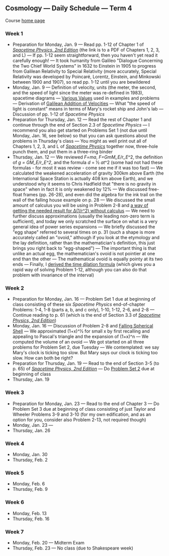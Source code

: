 ## Cosmology &mdash; Daily Schedule &mdash; Term 4

Course [home page](./)

### Week 1

* Preparation for Monday, Jan. 9 &mdash; Read pp. 1-12 of Chapter 1 of [*Spacetime Physics, 2nd Edition*](./resources/TaylorWheeler-SpacetimePhysics-2ndEdition-Chapters123L.pdf) (the link is to a PDF of Chapters 1, 2, 3, and L) &mdash; If pp. 1-12 seem straightforward, then you haven't yet read it carefully enough! &mdash; It took humanity from Galileo "Dialogue Concerning the Two Chief World Systems" in 1632 to Einstein in 1905 to progress from Galilean Relativity to Special Relativity (more accurately, Special Relativity was developed by Poincar&eacute;, Lorentz, Einstein, and Minkowski between 1900 and 1907), so read pp. 1-12 until you are bewildered
* Monday, Jan. 9 &mdash; Definition of velocity, units (the meter, the second, and the speed of light since the meter was re-defined in 1983), spacetime diagrams &mdash; [Various Values](./various_values.html) used in examples and problems &mdash; Derivation of [Galilean Addition of Velocities](./resources/GalileanAdditionOfVelocities.pdf)  &mdash; What "the speed of light is constant" means in terms of Mary's rocket ship and John's lab &mdash; Discussion of pp. 1-12 of *Spacetime Physics*
* Preparation for Thursday, Jan. 12 &mdash; Read the rest of Chapter 1 and continue through the end of Section 2.3 of *Spacetime Physics* &mdash; I recommend you also get started on Problems Set 1 (not due until Monday, Jan. 16, see below) so that you can ask questions about the problems in Thursday's class &mdash; You might as well print out all of Chapters 1, 2, 3, and L of [*Spacetime Physics*](./resources/TaylorWheeler-SpacetimePhysics-2ndEdition-Chapters123L.pdf) together now, three-hole punch them, and put them in a three-ring binder
* Thursday, Jan. 12 &mdash; We reviewed *F=ma*, *F=GmM\_E/r_E*^2, the definition of *g = GM_E/r\_E^2*, and the formula *d* = &#189; *at*^2 (some had not had these formulas - for most it was review - come see me if it was too fast) &mdash; We calculated the weakened acceleration of gravity 300km above Earth (the International Space Station is actually 408 km above Earth), and we understood why it seems to Chris Hadfield that "there is no gravity in space" when in fact it is only weakened by 12% &mdash; We discussed free-float frames (pp. 26-28), and even did the algebra for the ink trail on the wall of the falling house example on p. 28 &mdash; We discussed the small amount of calculus you will be using in Problem 2-8 and [a way of getting the needed result for &Delta;(1/r^2) without calculus](./resources/ComputingDeltaOneOverRSquared.pdf) &mdash; We need to further discuss approximations (usually the leading non-zero term is sufficient), and today we only scratched the surface on what is a very general idea of power series expansions &mdash; We briefly discussed the "egg shape" referred to several times on p. 31 (such a shape is more accurately called an "ovoid," although if you look at the etymology and the lay definition, rather than the mathematician's definition, this just brings you right back to "egg-shaped") &mdash; The important thing is that unlike an actual egg, the mathematician's ovoid is not pointier at one end than the other &mdash; The mathematical ovoid is equally pointy at its two ends &mdash; Finally, I [derived the time dilation formula](./resources/TimeDilationDerivation.pdf) (which gives you a rapid way of solving Problem 1-12, although you can also do that problem with invariance of the interval)

### Week 2

* Preparation for Monday, Jan. 16 &mdash; Problem Set 1 due at beginning of class consisting of these six *Spacetime Physics* end-of-chapter Problems: 1-4, 1-8 (parts a, b, and c only), 1-10, 1-12, 2-6, and 2-8 &mdash; Continue reading to p. 61 (which is the end of Section 3.3 of [*Spacetime Physics, 2nd Edition*](./resources/TaylorWheeler-SpacetimePhysics-2ndEdition-Chapters123L.pdf))
* Monday, Jan. 16 &mdash; Discussion of Problem 2-8 and [Falling Spherical Shell](./resources/FallingSphericalShell.pdf) &mdash; We approximated (1+x)^&#189; for small x by first recalling and appealing to Pascal's triangle and the expansion of (1+x)^n &mdash; We computed the volume of an ovoid &mdash; We got started on all three problems for Problem Set 2, due Tuesday &mdash; We contemplated: we say Mary's clock is ticking too slow. But Mary says our clock is ticking too slow. How can both be right?
* Preparation for Thursday, Jan. 19 &mdash; Read to the end of Section 3-5 (to p. 65) of [*Spacetime Physics, 2nd Edition*](./resources/TaylorWheeler-SpacetimePhysics-2ndEdition-Chapters123L.pdf) &mdash; Do [Problem Set 2](./assignments/Assignment02.pdf) due at beginning of class
* Thursday, Jan. 19

### Week 3

* Preparation for Monday, Jan. 23 &mdash; Read to the end of Chapter 3 &mdash; Do Problem Set 3 due at beginning of class consisting of just Taylor and Wheeler Problems 3-9 and 3-10 (for my own edification, and as an option for you, consider also Problem 2-13, not required though)
* Monday, Jan. 23 &mdash;
* Thursday, Jan. 26

### Week 4

* Monday, Jan. 30
* Thursday, Feb. 2

### Week 5

* Monday, Feb. 6
* Thursday, Feb. 9

### Week 6

* Monday, Feb. 13
* Thursday, Feb. 16

### Week 7

* Monday, Feb. 20 &mdash; Midterm Exam
* Thursday, Feb. 23 &mdash; No class (due to Shakespeare week)
